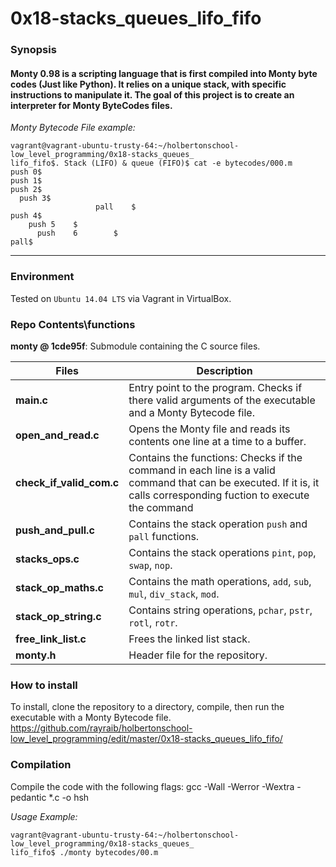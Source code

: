 # 0x18-stacks_queues_lifo_fifo
### Synopsis
#### Monty 0.98 is a scripting language that is first compiled into Monty byte codes (Just like Python). It relies on a unique stack, with specific instructions to manipulate it. The goal of this project is to create an interpreter for Monty ByteCodes files.
*Monty Bytecode File example:*
```
vagrant@vagrant-ubuntu-trusty-64:~/holbertonschool-low_level_programming/0x18-stacks_queues_
lifo_fifo$. Stack (LIFO) & queue (FIFO)$ cat -e bytecodes/000.m
push 0$
push 1$
push 2$
  push 3$
                   pall    $
push 4$
    push 5    $
      push    6        $
pall$
```
-----------------------

### Environment
Tested on `Ubuntu 14.04 LTS` via Vagrant in VirtualBox.
### Repo Contents\functions
**monty @ 1cde95f**: Submodule containing the C source files.

| Files | Description |
| --------- | ----------- |
|**main.c**| Entry point to the program. Checks if there valid arguments of the executable and a Monty Bytecode file.|
|**open_and_read.c**| Opens the Monty file and reads its contents one line at a time to a buffer.|
|**check_if_valid_com.c**| Contains the functions: Checks if the command in each line is a valid command that can be executed. If it is, it calls corresponding fuction to execute the command|
|**push_and_pull.c**| Contains the stack operation `push` and `pall` functions.|
|**stacks_ops.c**| Contains the stack operations `pint`, `pop`, `swap`, `nop`.|
|**stack_op_maths.c**| Contains the math operations, `add`, `sub`, `mul`, `div_stack`, `mod`.|
|**stack_op_string.c**| Contains string operations, `pchar`, `pstr`, `rotl`, `rotr`.|
|**free_link_list.c**| Frees the linked list stack.|
|**monty.h**| Header file for the repository.|

### How to install
To install, clone the repository to a directory, compile, then run the executable with a Monty Bytecode file.
https://github.com/rayraib/holbertonschool-low_level_programming/edit/master/0x18-stacks_queues_lifo_fifo/

### Compilation
Compile the code with the following flags: gcc -Wall -Werror -Wextra -pedantic *.c -o hsh

*Usage Example:*
```
vagrant@vagrant-ubuntu-trusty-64:~/holbertonschool-low_level_programming/0x18-stacks_queues_
lifo_fifo$ ./monty bytecodes/00.m
```
